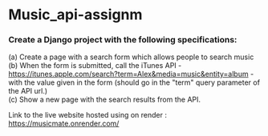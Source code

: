 # Music_api-assignm

### Create a Django project with the following specifications:
 (a) Create a page with a search form which allows people to search music<br>
 (b) When the form is submitted, call the iTunes API - https://itunes.apple.com/search?term=Alex&media=music&entity=album - with the value given in the form (should go in the "term" query parameter of the API url.)<br>
 (c) Show a new page with the search results from the API.<br>
 
 Link to the live website hosted using on render :
<br />
 https://musicmate.onrender.com/
